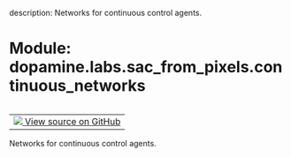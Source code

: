 description: Networks for continuous control agents.

<div itemscope itemtype="http://developers.google.com/ReferenceObject">
<meta itemprop="name" content="dopamine.labs.sac_from_pixels.continuous_networks" />
<meta itemprop="path" content="Stable" />
</div>

# Module: dopamine.labs.sac_from_pixels.continuous_networks

<!-- Insert buttons and diff -->

<table class="tfo-notebook-buttons tfo-api nocontent" align="left">
<td>
  <a target="_blank" href="https://github.com/google/dopamine/tree/master/dopamine/labs/sac_from_pixels/continuous_networks.py">
    <img src="https://www.tensorflow.org/images/GitHub-Mark-32px.png" />
    View source on GitHub
  </a>
</td>
</table>



Networks for continuous control agents.



